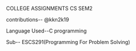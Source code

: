 COLLEGE ASSIGNMENTS CS SEM2

contributions-- @kkn2k19

Language Used--C programming 

Sub-- ESCS291(Programming For Problem Solving)
